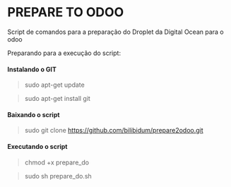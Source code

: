 # PREPARE TO ODOO

Script de comandos para a preparação do Droplet da Digital Ocean para o odoo

Preparando para a execução do script:

#### Instalando o GIT 

> sudo apt-get update

> sudo apt-get install git

#### Baixando o script
> sudo git clone https://github.com/bilibidum/prepare2odoo.git


#### Executando o script
> chmod +x prepare_do

> sudo sh prepare_do.sh
